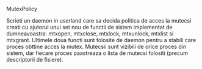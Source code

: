 MutexPolicy

Scrieti un daemon in userland care sa decida politica de
acces la mutecsi creati cu ajutorul unui set nou de functii de sistem implementat de dumneavoastra:
mtxopen, mtxclose, mtxlock, mtxunlock, mtxlist si mtxgrant.
Ultimele doua functi sunt folosite de daemon pentru a stabili care proces obttine acces la mutex.
Mutecsii sunt vizibili de orice proces din sistem, dar fiecare proces paastreaza o lista de
mutecsi folositi (precum descriptorii de fisiere).


